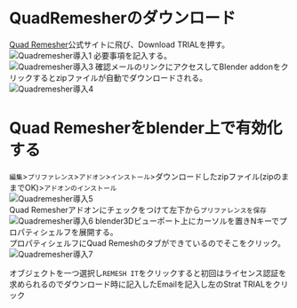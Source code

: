 # QuadRemesherのダウンロード  
[Quad Remesher](https://exoside.com/quadremesher/)公式サイトに飛び、Download TRIALを押す。
![Quadremesher導入1](https://user-images.githubusercontent.com/81402033/122494242-fbb04c80-d023-11eb-80bf-80b29b7674ce.png)
必要事項を記入する。  
![Quadremesher導入3](https://user-images.githubusercontent.com/81402033/122494346-28fcfa80-d024-11eb-8ce0-a8e114dc8f20.png)
確認メールのリンクにアクセスしてBlender addonをクリックするとzipファイルが自動でダウンロードされる。  
![Quadremesher導入4](https://user-images.githubusercontent.com/81402033/122496551-ebe63780-d026-11eb-9814-57ec5d2da83a.png)

# Quad Remesherをblender上で有効化する  
`編集`>`プリファレンス`>`アドオン`>`インストール`>ダウンロードしたzipファイル(zipのままでOK)>`アドオンのインストール`  
![Quadremesher導入5](https://user-images.githubusercontent.com/81402033/122497580-872bdc80-d028-11eb-9001-ef4adb8a76f6.png)  
Quad Remesherアドオンにチェックをつけて左下から`プリファレンスを保存`  
![Quadremesher導入6](https://user-images.githubusercontent.com/81402033/122497795-f275ae80-d028-11eb-9629-167f0ec1d135.png)
blender3Dビューポート上にカーソルを置きNキーでプロパティシェルフを展開する。  
プロパティシェルフにQuad Remeshのタブができているのでそこをクリック。  
![Quadremesher導入7](https://user-images.githubusercontent.com/81402033/122498285-cdce0680-d029-11eb-819a-1d6e88417aff.png)

オブジェクトを一つ選択し`REMESH IT`をクリックすると初回はライセンス認証を求められるのでダウンロード時に記入したEmailを記入し左のStrat TRIALをクリック






